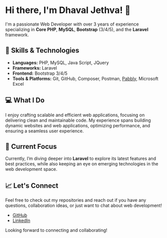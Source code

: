 # Hi there, I'm Dhaval Jethva! 👋

I'm a passionate Web Developer with over 3 years of experience specializing in **Core PHP**, **MySQL**, **Bootstrap** (3/4/5), and the **Laravel** framework.

## 🚀 Skills & Technologies
- **Languages:** PHP, MySQL, Java Script, JQuery 
- **Frameworks:** Laravel
- **Frontend:** Bootstrap 3/4/5
- **Tools & Platforms:** Git, GitHub, Composer, Postman, [Pabbly](https://www.pabbly.com/), Microsoft Excel

## 💻 What I Do
I enjoy crafting scalable and efficient web applications, focusing on delivering clean and maintainable code. My experience spans building dynamic websites and web applications, optimizing performance, and ensuring a seamless user experience.

## 🌟 Current Focus
Currently, I’m diving deeper into **Laravel** to explore its latest features and best practices, while also keeping an eye on emerging technologies in the web development space.

## 📈 Let's Connect
Feel free to check out my repositories and reach out if you have any questions, collaboration ideas, or just want to chat about web development!

- [GitHub](https://github.com/Dhaval-Jethva)
- [LinkedIn](https://www.linkedin.com/in/dhaval-jethva/)

Looking forward to connecting and collaborating!
